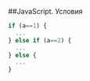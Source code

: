 ##JavaScript. Условия

```javascript
if (a==1) {
  ...
} else if (a==2) {
  ...
} else {
  ...
}
```